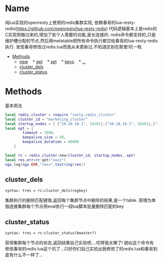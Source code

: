 Name
=======

纯lua实现的openresty上使用的redis集群实现,
依赖春哥的lua-resty-redis(https://github.com/openresty/lua-resty-redis)
代码逻辑基本上是redis的C实现照搬过来的,增加了些个人需要的功能,是长连接的.
redis命令都支持的,只是维护槽分配的节点,然后用metatable把所有命令执行都交给春哥的lua-resty-redis执行.
发现春哥修改过redis.lua而我从未更新过,不知道区别在那里!坑一枚

* [Methods](#methods)
    * [new](#cluster_dels)
    * [get](#cluster_dels)
    * [set](#cluster_dels)
    * [keys](#cluster_dels)
    * [...](#cluster_dels)
    * [cluster_dels](#cluster_dels)
    * [cluster_status](#cluster_status)
    
Methods
=======


基本用法
```lua
local redis_cluster = require "resty.redis_cluster"
local cluster_id = "marketing_cluster"
local startup_nodes = { {"10.10.10.1", 10101},{"10.10.10.2", 10201},{"10.10.10.3", 10301}}
local opt = { 
	    timeout = 1000,
	    keepalive_size = 50,
	    keepalive_duration = 60000
	}
  
local rc = redis_cluster:new(cluster_id, startup_nodes, opt)
local res,err=rc:get("xuzz")
ngx.log(ngx.ERR,"res=",tostring(res))
```

cluster_dels
-------
`syntax: tres = rc:cluster_dels(regkey)`

集群执行的删除匹配键值,返回每个集群节点中删除的结果,是一个table.
原理为单独连接集群每个节点用eval执行一段lua脚本批量删除匹配的key


cluster_status
-------
`syntax: tres = rc:cluster_status(bmaster?)`

获得集群每个节点的状态,返回结果自己实验吧....哎呀我太懒了!
貌似这个命令有修改春哥的redis.lua这个坑了...只好你们自己实验出我修改了的redis.lua和春哥到底有什么不一样了...
